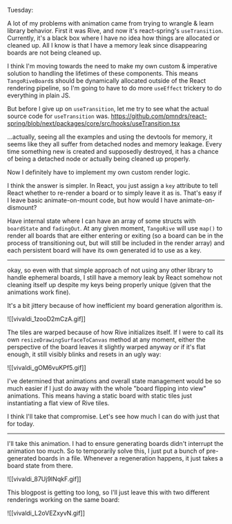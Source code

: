 Tuesday:

A lot of my problems with animation came from trying to wrangle & learn library behavior. First it was Rive, and now it's react-spring's `useTransition`. Currently, it's a black box where I have no idea how things are allocated or cleaned up. All I know is that I have a memory leak since disappearing boards are not being cleaned up.

I think I'm moving towards the need to make my own custom & imperative solution to handling the lifetimes of these components. This means `TangoRiveBoard`s should be dynamically allocated outside of the React rendering pipeline, so I'm going to have to do more `useEffect` trickery to do everything in plain JS.

But before I give up on `useTransition`, let me try to see what the actual source code for `useTransition` was.
https://github.com/pmndrs/react-spring/blob/next/packages/core/src/hooks/useTransition.tsx

...actually, seeing all the examples and using the devtools for memory, it seems like they all suffer from detached nodes and memory leakage.
Every time something new is created and supposedly destroyed, it has a chance of being a detached node or actually being cleaned up properly.

Now I definitely have to implement my own custom render logic.

I think the answer is simpler. In React, you just assign a `key` attribute to tell React whether to re-render a board or to simply leave it as is. That's easy if I leave basic animate-on-mount code, but how would I have animate-on-dismount?

Have internal state where I can have an array of some structs with `boardState` and `fadingOut`. At any given moment, `TangoRive` will use `map()` to render all boards that are either entering or exiting (so a board can be in the process of transitioning out, but will still be included in the render array) and each persistent board will have its own generated id to use as a key.

---

okay, so even with that simple approach of not using any other library to handle ephemeral boards, I still have a memory leak by React somehow not cleaning itself up despite my keys being properly unique (given that the animations work fine).

It's a bit jittery because of how inefficient my board generation algorithm is.

![[vivaldi_1zooD2mCzA.gif]]

The tiles are warped because of how Rive initializes itself. If I were to call its own `resizeDrawingSurfaceToCanvas` method at any moment, either the perspective of the board leaves it slightly warped anyway *or* if it's flat enough, it still visibly blinks and resets in an ugly way:

![[vivaldi_gOM6vuKPf5.gif]]

I've determined that animations and overall state management would be so much easier if I just do away with the whole "board flipping into view" animations.
This means having a static board with static tiles just instantiating a flat view of Rive tiles.

I think I'll take that compromise. Let's see how much I can do with just that for today.

---

I'll take this animation.
I had to ensure generating boards didn't interrupt the animation too much. So to temporarily solve this, I just put a bunch of pre-generated boards in a file. Whenever a regeneration happens, it just takes a board state from there.

![[vivaldi_87Uj9INqkF.gif]]

This blogpost is getting too long, so I'll just leave this with two different renderings working on the same board:

![[vivaldi_L2oVEZxyvN.gif]]